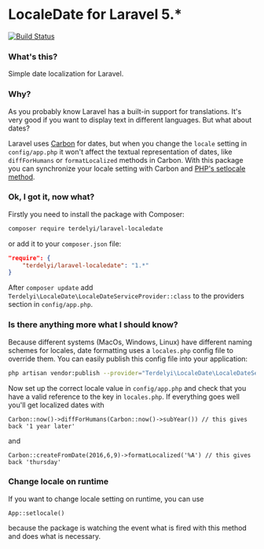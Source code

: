 # LocaleDate for Laravel 5.*

[![Build Status](https://travis-ci.org/terdelyi/laravel-localedate.svg?branch=master)](https://travis-ci.org/terdelyi/laravel-localedate)

### What's this?
Simple date localization for Laravel.

### Why?
As you probably know Laravel has a built-in support for translations. It's very good if you want to display text in different languages. But what about dates?

Laravel uses [Carbon](http://carbon.nesbot.com/) for dates, but when you change the `locale` setting in `config/app.php` it won't affect the textual representation of dates, like `diffForHumans` or `formatLocalized` methods in Carbon. With this package you can synchronize your locale setting with Carbon and [PHP's setlocale method](http://php.net/manual/en/function.setlocale.php).  

### Ok, I got it, now what?

Firstly you need to install the package with Composer:
```bash
composer require terdelyi/laravel-localedate
```

or add it to your `composer.json` file:

```json
"require": {
    "terdelyi/laravel-localedate": "1.*"
}
```

After `composer update` add `Terdelyi\LocaleDate\LocaleDateServiceProvider::class` to the providers section in `config/app.php`.

### Is there anything more what I should know?

Because different systems (MacOs, Windows, Linux) have different naming schemes for locales, date formatting uses a `locales.php` config file to override them. You can easily publish this config file into your application:
```bash
php artisan vendor:publish --provider="Terdelyi\LocaleDate\LocaleDateServiceProvider"
```

Now set up the correct locale value in `config/app.php` and check that you have a valid reference to the key in `locales.php`. If everything goes well you'll get localized dates with

```
Carbon::now()->diffForHumans(Carbon::now()->subYear()) // this gives back '1 year later'
```

and

```
Carbon::createFromDate(2016,6,9)->formatLocalized('%A') // this gives back 'thursday'
```

### Change locale on runtime

If you want to change locale setting on runtime, you can use

```
App::setlocale()
```

because the package is watching the event what is fired with this method and does what is necessary.
